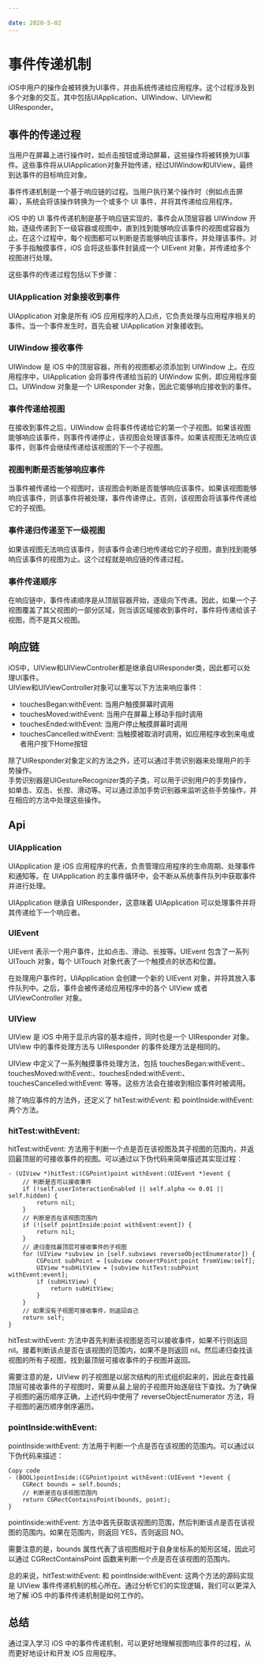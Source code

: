 ```yaml
---
 
date: 2020-5-02
---
```


# 事件传递机制

iOS中用户的操作会被转换为UI事件，并由系统传递给应用程序。这个过程涉及到多个对象的交互，其中包括UIApplication、UIWindow、UIView和UIResponder。

## 事件的传递过程
当用户在屏幕上进行操作时，如点击按钮或滑动屏幕，这些操作将被转换为UI事件。这些事件将从UIApplication对象开始传递，经过UIWindow和UIView，最终到达事件的目标响应对象。<br>

事件传递机制是一个基于响应链的过程。当用户执行某个操作时（例如点击屏幕），系统会将该操作转换为一个或多个 UI 事件，并将其传递给应用程序。<br>

iOS 中的 UI 事件传递机制是基于响应链实现的，事件会从顶层容器 UIWindow 开始，逐级传递到下一级容器或视图中，直到找到能够响应该事件的视图或容器为止。在这个过程中，每个视图都可以判断是否能够响应该事件，并处理该事件。对于多手指触摸事件，iOS 会将这些事件封装成一个 UIEvent 对象，并传递给多个视图进行处理。
<br>

这些事件的传递过程包括以下步骤：

### UIApplication 对象接收到事件
UIApplication 对象是所有 iOS 应用程序的入口点，它负责处理与应用程序相关的事件。当一个事件发生时，首先会被 UIApplication 对象接收到。

### UIWindow 接收事件
UIWindow 是 iOS 中的顶层容器，所有的视图都必须添加到 UIWindow 上。在应用程序中，UIApplication 会将事件传递给当前的 UIWindow 实例，即应用程序窗口。UIWindow 对象是一个 UIResponder 对象，因此它能够响应接收到的事件。

### 事件传递给视图
在接收到事件之后，UIWindow 会将事件传递给它的第一个子视图。如果该视图能够响应该事件，则事件传递停止，该视图会处理该事件。如果该视图无法响应该事件，则事件会继续传递给该视图的下一个子视图。

### 视图判断是否能够响应事件
当事件被传递给一个视图时，该视图会判断是否能够响应该事件。如果该视图能够响应该事件，则该事件将被处理，事件传递停止。否则，该视图会将该事件传递给它的子视图。

### 事件递归传递至下一级视图
如果该视图无法响应该事件，则该事件会递归地传递给它的子视图，直到找到能够响应该事件的视图为止。这个过程就是响应链的传递过程。

### 事件传递顺序
在响应链中，事件传递顺序是从顶层容器开始，逐级向下传递。因此，如果一个子视图覆盖了其父视图的一部分区域，则当该区域接收到事件时，事件将传递给该子视图，而不是其父视图。

## 响应链
iOS中，UIView和UIViewController都是继承自UIResponder类，因此都可以处理UI事件。<br>
UIView和UIViewController对象可以重写以下方法来响应事件：

- touchesBegan:withEvent: 当用户触摸屏幕时调用
- touchesMoved:withEvent: 当用户在屏幕上移动手指时调用
- touchesEnded:withEvent: 当用户停止触摸屏幕时调用
- touchesCancelled:withEvent: 当触摸被取消时调用，如应用程序收到来电或者用户按下Home按钮

除了UIResponder对象定义的方法之外，还可以通过手势识别器来处理用户的手势操作。<br>
手势识别器是UIGestureRecognizer类的子类，可以用于识别用户的手势操作，如单击、双击、长按、滑动等。可以通过添加手势识别器来监听这些手势操作，并在相应的方法中处理这些操作。

## Api

### UIApplication
UIApplication 是 iOS 应用程序的代表，负责管理应用程序的生命周期、处理事件和通知等。在 UIApplication 的主事件循环中，会不断从系统事件队列中获取事件并进行处理。<br>

UIApplication 继承自 UIResponder，这意味着 UIApplication 可以处理事件并将其传递给下一个响应者。

### UIEvent
UIEvent 表示一个用户事件，比如点击、滑动、长按等。UIEvent 包含了一系列 UITouch 对象，每个 UITouch 对象代表了一个触摸点的状态和位置。<br>

在处理用户事件时，UIApplication 会创建一个新的 UIEvent 对象，并将其放入事件队列中。之后，事件会被传递给应用程序中的各个 UIView 或者 UIViewController 对象。

### UIView
UIView 是 iOS 中用于显示内容的基本组件，同时也是一个 UIResponder 对象。UIView 中的事件处理方法与 UIResponder 的事件处理方法是相同的。<br>

UIView 中定义了一系列触摸事件处理方法，包括 touchesBegan:withEvent:、touchesMoved:withEvent:、touchesEnded:withEvent:、touchesCancelled:withEvent: 等等。这些方法会在接收到相应事件时被调用。<br>

除了响应事件的方法外，还定义了 hitTest:withEvent: 和 pointInside:withEvent: 两个方法。

### hitTest:withEvent:
hitTest:withEvent: 方法用于判断一个点是否在该视图及其子视图的范围内，并返回最顶层的可接收事件的视图。可以通过以下伪代码来简单描述其实现过程：
```
- (UIView *)hitTest:(CGPoint)point withEvent:(UIEvent *)event {
    // 判断是否可以接收事件
    if (!self.userInteractionEnabled || self.alpha <= 0.01 || self.hidden) {
        return nil;
    }
    // 判断是否在该视图范围内
    if (![self pointInside:point withEvent:event]) {
        return nil;
    }
    // 递归查找最顶层可接收事件的子视图
    for (UIView *subview in [self.subviews reverseObjectEnumerator]) {
        CGPoint subPoint = [subview convertPoint:point fromView:self];
        UIView *subHitView = [subview hitTest:subPoint withEvent:event];
        if (subHitView) {
            return subHitView;
        }
    }
    // 如果没有子视图可接收事件，则返回自己
    return self;
}
``` 

hitTest:withEvent: 方法中首先判断该视图是否可以接收事件，如果不行则返回 nil。接着判断该点是否在该视图的范围内，如果不是则返回 nil。然后递归查找该视图的所有子视图，找到最顶层可接收事件的子视图并返回。<br>

需要注意的是，UIView 的子视图是以层次结构的形式组织起来的，因此在查找最顶层可接收事件的子视图时，需要从最上层的子视图开始逐层往下查找。为了确保子视图的遍历顺序正确，上述代码中使用了 reverseObjectEnumerator 方法，将子视图的遍历顺序倒序遍历。

### pointInside:withEvent:
pointInside:withEvent: 方法用于判断一个点是否在该视图的范围内。可以通过以下伪代码来描述：

``` objective
Copy code
- (BOOL)pointInside:(CGPoint)point withEvent:(UIEvent *)event {
    CGRect bounds = self.bounds;
    // 判断是否在该视图范围内
    return CGRectContainsPoint(bounds, point);
}
``` 
pointInside:withEvent: 方法中首先获取该视图的范围，然后判断该点是否在该视图的范围内。如果在范围内，则返回 YES，否则返回 NO。<br>

需要注意的是，bounds 属性代表了该视图相对于自身坐标系的矩形区域，因此可以通过 CGRectContainsPoint 函数来判断一个点是否在该视图的范围内。

总的来说，hitTest:withEvent: 和 pointInside:withEvent: 这两个方法的源码实现是 UIView 事件传递机制的核心所在。通过分析它们的实现逻辑，我们可以更深入地了解 iOS 中的事件传递机制是如何工作的。<br>

## 总结
通过深入学习 iOS 中的事件传递机制，可以更好地理解视图响应事件的过程，从而更好地设计和开发 iOS 应用程序。



